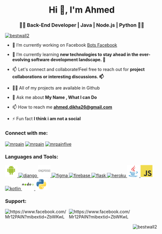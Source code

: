 <h1 align="center">Hi 👋, I'm Ahmed</h1>
<h3 align="center">👨‍💻 Back-End Developer | Java | Node.js | Python 👨‍💻</h3>

<p align="left"> <a href="https://github.com/ryo-ma/github-profile-trophy"><img src="https://github-profile-trophy.vercel.app/?username=bestwall2" alt="bestwall2" /></a> </p>

- 🔭 I’m currently working on Facebook [Bots Facebook](https://www.facebook.com/Mr12PAIN?mibextid=ZbWKwL)

- 🌱 I’m currently learning **new technologies to stay ahead in the ever-evolving software development landscape. 🌱**

- 📫 Let's connect and collaborate!Feel free to reach out for **project collaborations or interesting discussions. 📫**

- 👨‍💻 All of my projects are available in Github

- 💬 Ask me about **My Name , What I can Do**

- 📫 How to reach me **ahmed.dikha26@gmail.com**

- ⚡ Fun fact **I think i am not a social**

<h3 align="left">Connect with me:</h3>
<p align="left">
<a href="https://dev.to/mrpain" target="blank"><img align="center" src="https://raw.githubusercontent.com/rahuldkjain/github-profile-readme-generator/master/src/images/icons/Social/devto.svg" alt="mrpain" height="30" width="40" /></a>
<a href="https://fb.com/MrPain" target="blank"><img align="center" src="https://raw.githubusercontent.com/rahuldkjain/github-profile-readme-generator/master/src/images/icons/Social/facebook.svg" alt="mrpain" height="30" width="40" /></a>
<a href="https://instagram.com/mr_pain_five" target="blank"><img align="center" src="https://raw.githubusercontent.com/rahuldkjain/github-profile-readme-generator/master/src/images/icons/Social/instagram.svg" alt="mrpainfive" height="30" width="40" /></a>
</p>

<h3 align="left">Languages and Tools:</h3>
<p align="left"> <a href="https://developer.android.com" target="_blank" rel="noreferrer"> <img src="https://raw.githubusercontent.com/devicons/devicon/master/icons/android/android-original-wordmark.svg" alt="android" width="40" height="40"/> </a> <a href="https://www.djangoproject.com/" target="_blank" rel="noreferrer"> <img src="https://cdn.worldvectorlogo.com/logos/django.svg" alt="django" width="40" height="40"/> </a> <a href="https://expressjs.com" target="_blank" rel="noreferrer"> <img src="https://raw.githubusercontent.com/devicons/devicon/master/icons/express/express-original-wordmark.svg" alt="express" width="40" height="40"/> </a> <a href="https://www.figma.com/" target="_blank" rel="noreferrer"> <img src="https://www.vectorlogo.zone/logos/figma/figma-icon.svg" alt="figma" width="40" height="40"/> </a> <a href="https://firebase.google.com/" target="_blank" rel="noreferrer"> <img src="https://www.vectorlogo.zone/logos/firebase/firebase-icon.svg" alt="firebase" width="40" height="40"/> </a> <a href="https://flask.palletsprojects.com/" target="_blank" rel="noreferrer"> <img src="https://www.vectorlogo.zone/logos/pocoo_flask/pocoo_flask-icon.svg" alt="flask" width="40" height="40"/> </a> <a href="https://heroku.com" target="_blank" rel="noreferrer"> <img src="https://www.vectorlogo.zone/logos/heroku/heroku-icon.svg" alt="heroku" width="40" height="40"/> </a> <a href="https://www.java.com" target="_blank" rel="noreferrer"> <img src="https://raw.githubusercontent.com/devicons/devicon/master/icons/java/java-original.svg" alt="java" width="40" height="40"/> </a> <a href="https://developer.mozilla.org/en-US/docs/Web/JavaScript" target="_blank" rel="noreferrer"> <img src="https://raw.githubusercontent.com/devicons/devicon/master/icons/javascript/javascript-original.svg" alt="javascript" width="40" height="40"/> </a> <a href="https://kotlinlang.org" target="_blank" rel="noreferrer"> <img src="https://www.vectorlogo.zone/logos/kotlinlang/kotlinlang-icon.svg" alt="kotlin" width="40" height="40"/> </a> <a href="https://nodejs.org" target="_blank" rel="noreferrer"> <img src="https://raw.githubusercontent.com/devicons/devicon/master/icons/nodejs/nodejs-original-wordmark.svg" alt="nodejs" width="40" height="40"/> </a> <a href="https://www.python.org" target="_blank" rel="noreferrer"> <img src="https://raw.githubusercontent.com/devicons/devicon/master/icons/python/python-original.svg" alt="python" width="40" height="40"/> </a> </p>


<h3 align="left">Support:</h3>
<p><a href="https://www.buymeacoffee.com/https://www.facebook.com/Mr12PAIN?mibextid=ZbWKwL"> <img align="left" src="https://cdn.buymeacoffee.com/buttons/v2/default-yellow.png" height="50" width="210" alt="https://www.facebook.com/Mr12PAIN?mibextid=ZbWKwL" /></a><a href="https://ko-fi.com/https://www.facebook.com/Mr12PAIN?mibextid=ZbWKwL"> <img align="left" src="https://cdn.ko-fi.com/cdn/kofi3.png?v=3" height="50" width="210" alt="https://www.facebook.com/Mr12PAIN?mibextid=ZbWKwL" /></a></p><br><br>


<p><img align="center" src="https://github-readme-stats.vercel.app/api/top-langs?username=bestwall2&show_icons=true&locale=en&layout=compact" alt="bestwall2" /></p>

